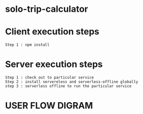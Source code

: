 # solo-trip-calculator

# Client execution steps
```
Step 1 : npm install
```

# Server execution steps
```
Step 1 : check out to particular service
Step 2 : install servereless and serverless-offline globally
step 3 : serverless offline to run the particular service
```

# USER FLOW DIGRAM
